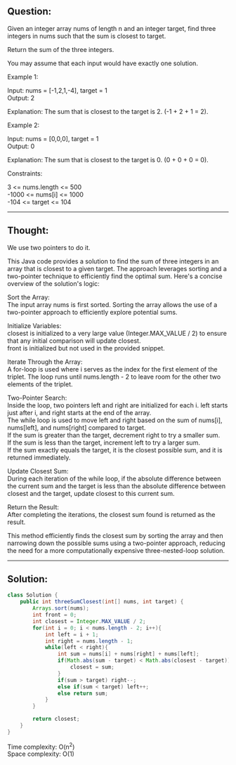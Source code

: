 ## Question:

Given an integer array nums of length n and an integer target, find three integers in nums such that the sum is closest to target.  

Return the sum of the three integers.  

You may assume that each input would have exactly one solution.  

Example 1:  

Input: nums = [-1,2,1,-4], target = 1   
Output: 2  
 
Explanation: The sum that is closest to the target is 2. (-1 + 2 + 1 = 2).  

Example 2:  

Input: nums = [0,0,0], target = 1  
Output: 0  

Explanation: The sum that is closest to the target is 0. (0 + 0 + 0 = 0).  

Constraints:  

3 <= nums.length <= 500  
-1000 <= nums[i] <= 1000  
-104 <= target <= 104  

---
## Thought:
We use two pointers to do it.

This Java code provides a solution to find the sum of three integers in an array that is closest to a given target. The approach leverages sorting and a two-pointer technique to efficiently find the optimal sum. Here's a concise overview of the solution's logic:  

Sort the Array:  
The input array nums is first sorted. Sorting the array allows the use of a two-pointer approach to efficiently explore potential sums.  

Initialize Variables:  
closest is initialized to a very large value (Integer.MAX_VALUE / 2) to ensure that any initial comparison will update closest.  
front is initialized but not used in the provided snippet.  

Iterate Through the Array:  
A for-loop is used where i serves as the index for the first element of the triplet. The loop runs until nums.length - 2 to leave room for the other two elements of the triplet.  

Two-Pointer Search:  
Inside the loop, two pointers left and right are initialized for each i. left starts just after i, and right starts at the end of the array.  
The while loop is used to move left and right based on the sum of nums[i], nums[left], and nums[right] compared to target.  
If the sum is greater than the target, decrement right to try a smaller sum.  
If the sum is less than the target, increment left to try a larger sum.  
If the sum exactly equals the target, it is the closest possible sum, and it is returned immediately.  

Update Closest Sum:  
During each iteration of the while loop, if the absolute difference between the current sum and the target is less than the absolute difference between closest and the target, update closest to this current sum.  

Return the Result:  
After completing the iterations, the closest sum found is returned as the result.  

This method efficiently finds the closest sum by sorting the array and then narrowing down the possible sums using a two-pointer approach, reducing the need for a more computationally expensive three-nested-loop solution.  

---
## Solution:
```Java
class Solution {
    public int threeSumClosest(int[] nums, int target) {
        Arrays.sort(nums);
        int front = 0;
        int closest = Integer.MAX_VALUE / 2;
        for(int i = 0; i < nums.length - 2; i++){
            int left = i + 1;
            int right = nums.length - 1;
            while(left < right){
                int sum = nums[i] + nums[right] + nums[left];
                if(Math.abs(sum - target) < Math.abs(closest - target)){
                    closest = sum;
                }
                if(sum > target) right--;
                else if(sum < target) left++;
                else return sum;
            }
        }

        return closest;
    }
}
```
Time complexity: O(n<sup>2</sup>)  
Space complexity: O(1)
